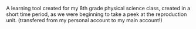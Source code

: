A learning tool created for my 8th grade physical science class, created in a short time period, as we were beginning to take a peek at the reproduction unit. (transfered from my personal account to my main account!)
